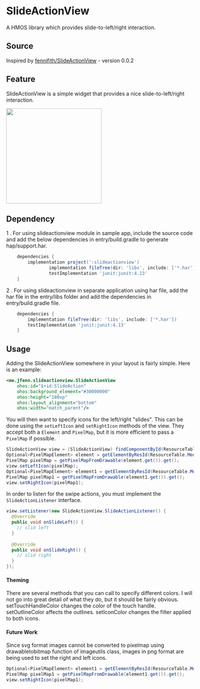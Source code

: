 # SlideActionView

A HMOS library which provides slide-to-left/right interaction.

## Source
Inspired by [fennifith/SlideActionView](https://github.com/fennifith/SlideActionView) - version 0.0.2

## Feature
SlideActionView is a simple widget that provides a nice slide-to-left/right interaction.

<img src="https://github.com/priyankabb153/SlideActionView/blob/main/screenshots/slideactionview.gif" width="256">

## Dependency
1 . For using slideactionview module in sample app, include the source code and add the below dependencies in entry/build.gradle to generate hap/support.har.
```groovy
	dependencies {
		implementation project(':slideactionview')
                implementation fileTree(dir: 'libs', include: ['*.har'])
                testImplementation 'junit:junit:4.13'
	}
```
2 . For using slideactionview in separate application using har file, add the har file in the entry/libs folder and add the dependencies in entry/build.gradle file.
```groovy
	dependencies {
		implementation fileTree(dir: 'libs', include: ['*.har'])
		testImplementation 'junit:junit:4.13'
	}
```

## Usage

Adding the SlideActionView somewhere in your layout is fairly simple. Here is an example:

```xml
<me.jfenn.slideactionview.SlideActionView
    ohos:id="$+id:SlideAction"
    ohos:background_element="#30000000"
    ohos:height="180vp"
    ohos:layout_alignment="bottom"
    ohos:width="match_parent"/>
```

You will then want to specify icons for the left/right "slides". This can be done using the ``setLeftIcon`` and ``setRightIcon`` methods of the view. They accept both a ``Element`` and ``PixelMap``, but it is more efficient to pass a ``PixelMap`` if possible.

```java
SlideActionView view = (SlideActionView) findComponentById(ResourceTable.Id_SlideAction);
Optional<PixelMapElement> element = getElementByResId(ResourceTable.Media_cancel_2);
PixelMap pixelMap = getPixelMapFromDrawable(element.get()).get();
view.setLeftIcon(pixelMap);
Optional<PixelMapElement> element1 = getElementByResId(ResourceTable.Media_unlock_2);
PixelMap pixelMap1 = getPixelMapFromDrawable(element1.get()).get();
view.setRightIcon(pixelMap1);
```
In order to listen for the swipe actions, you must implement the ``SlideActionListener`` interface.
```java
view.setListener(new SlideActionView.SlideActionListener() {
  @Override
  public void onSlideLeft() {
    // slid left
  }
  
  @Override
  public void onSlideRight() {
    // slid right
  }
});
 ``` 

#### Theming
There are several methods that you can call to specify different colors. I will not go into great detail of what they do, but it should be fairly obvious. setTouchHandleColor changes the color of the touch handle. setOutlineColor affects the outlines. setIconColor changes the filter applied to both icons.

#### Future Work
Since svg format images cannot be converted to pixelmap using drawabletobitmap function of imageutils class, images in png format are being used to set the right and left icons.
```java
Optional<PixelMapElement> element1 = getElementByResId(ResourceTable.Media_unlock_2);
PixelMap pixelMap1 = getPixelMapFromDrawable(element1.get()).get();
view.setRightIcon(pixelMap1);
```


